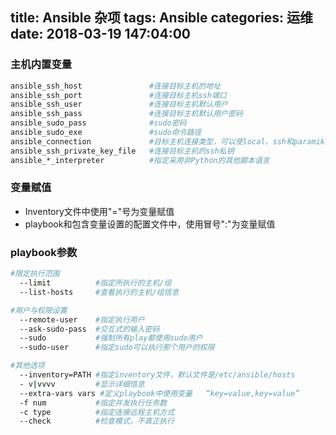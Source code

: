 title: Ansible 杂项
tags: Ansible
categories: 运维
date: 2018-03-19 147:04:00
---
### 主机内置变量
```bash
ansible_ssh_host               #连接目标主机的地址
ansible_ssh_port               #连接目标主机ssh端口
ansible_ssh_user               #连接目标主机默认用户
ansible_ssh_pass               #连接目标主机默认用户密码
ansible_sudo_pass              #sudo密码
ansible_sudo_exe               #sudo命令路径
ansible_connection             #目标主机连接类型，可以使local、ssh和paramiko
ansible_ssh_private_key_file   #连接目标主机的ssh私钥
ansible_*_interpreter          #指定采用非Python的其他脚本语言
```
### 变量赋值
* Inventory文件中使用"="号为变量赋值
* playbook和包含变量设置的配置文件中，使用冒号":"为变量赋值
<!-- more -->
### playbook参数
```bash
#限定执行范围
  --limit          #指定所执行的主机/组
  --list-hosts     #查看执行的主机/组信息

#用户与权限设置
  --remote-user    #指定执行用户
  --ask-sudo-pass  #交互式的输入密码
  --sudo           #强制所有play都使用sudo用户
  --sudo-user      #指定sudo可以执行那个用户的权限

#其他选项
  --inventory=PATH #指定inventory文件，默认文件是/etc/ansible/hosts
  - v|vvvv         #显示详细信息
  --extra-vars vars #定义playbook中使用变量   “key=value,key=value”
  -f num           #指定并发执行任务数
  -c type          #指定连接远程主机方式
  --check          #检查模式，不真正执行 
```
